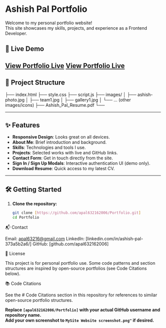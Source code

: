 # Ashish Pal Portfolio

Welcome to my personal portfolio website!  
This site showcases my skills, projects, and experience as a Frontend Developer.

## 🚀 Live Demo

[View Portfolio Live](https://ashish-pal-portfolio-site.lovable.app/)
[View Portfolio Live](http://127.0.0.1:5500/index.html)
---

## 📂 Project Structure
 ├── index.html ├── style.css ├── script.js ├── images/ │ ├── ashish-photo.jpg │ ├── team1.jpg │ ├── gallery1.jpg │ └── ... (other images/icons) ├── Ashish_Pal_Resume.pdf └──
 
---

## ✨ Features

- **Responsive Design**: Looks great on all devices.
- **About Me**: Brief introduction and background.
- **Skills**: Technologies and tools I use.
- **Projects**: Selected works with live and GitHub links.
- **Contact Form**: Get in touch directly from the site.
- **Sign In / Sign Up Modals**: Interactive authentication UI (demo only).
- **Download Resume**: Quick access to my latest CV.

---

## 🛠️ Getting Started

1. **Clone the repository:**
   ```sh
   git clone [https://github.com/apal632162006/Portfolio.git]
   cd Portfolio
   
📬 Contact

Email: apal63216@gmail.com
LinkedIn: [linkedin.com/in/ashish-pal-373a5b2a6/]
GitHub: [github.com/apal632162006]

📄 License

This project is for personal portfolio use.
Some code patterns and section structures are inspired by open-source portfolios (see Code Citations below).

📚 Code Citations

See the # Code Citations section in this repository for references to similar open-source portfolio structures.

**Replace `[apal632162006/Portfolio]` with your actual GitHub username and repository name.  
Add your own screenshot to `MySite Website screenshot.png"` if desired.**

